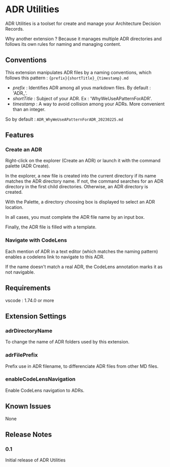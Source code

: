 # ADR Utilities

ADR Utilities is a toolset for create and manage your Architecture Decision Records.

Why another extension ? Because it manages multiple ADR directories and follows its own rules for naming and managing content.

## Conventions

This extension manipulates ADR files by a naming conventions, which follows this pattern :
```{prefix}{shortTitle}_{timestamp}.md```

* *prefix* : Identifies ADR among all yous markdown files. By default : 'ADR_'.
* *shortTitle* : Subject of your ADR. Ex : 'WhyWeUseAPatternForADR'.
* *timestamp* : A way to avoid collision among your ADRs. More convenient than an integer.

So by default :
```ADR_WhyWeUseAPatternForADR_20230225.md```

## Features

### Create an ADR

Right-click on the explorer (Create an ADR) or launch it with the command palette (ADR Create).

In the explorer, a new file is created into the current directory if its name matches the ADR directory name. If not, the command searches for an ADR directory in the first child directories. Otherwise, an ADR directory is created.

With the Palette, a directory choosing box is displayed to select an ADR location.

In all cases, you must complete the ADR file name by an input box.

Finally, the ADR file is filled with a template.

### Navigate with CodeLens

Each mention of ADR in a text editor (which matches the naming pattern) enables a codelens link to navigate to this ADR.

If the name doesn't match a real ADR, the CodeLens annotation marks it as not navigable.

## Requirements

vscode : 1.74.0 or more

## Extension Settings

### adrDirectoryName

To change the name of ADR folders used by this extension.

### adrFilePrefix

Prefix use in ADR filename, to differenciate ADR files from other MD files.

### enableCodeLensNavigation

Enable CodeLens navigation to ADRs.

## Known Issues

None

## Release Notes

### 0.1

Initial release of ADR Utilities

